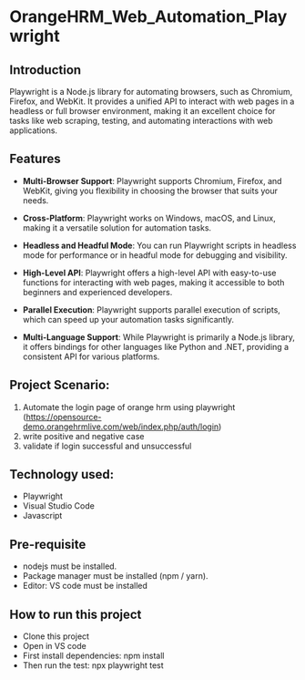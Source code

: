 # OrangeHRM_Web_Automation_Playwright

## Introduction
Playwright is a Node.js library for automating browsers, such as Chromium, Firefox, and WebKit. It provides a unified API to interact with web pages in a headless or full browser environment, making it an excellent choice for tasks like web scraping, testing, and automating interactions with web applications.
## Features
- **Multi-Browser Support**: Playwright supports Chromium, Firefox, and WebKit, giving you flexibility in choosing the browser that suits your needs.

- **Cross-Platform**: Playwright works on Windows, macOS, and Linux, making it a versatile solution for automation tasks.

- **Headless and Headful Mode**: You can run Playwright scripts in headless mode for performance or in headful mode for debugging and visibility.

- **High-Level API**: Playwright offers a high-level API with easy-to-use functions for interacting with web pages, making it accessible to both beginners and experienced developers.

- **Parallel Execution**: Playwright supports parallel execution of scripts, which can speed up your automation tasks significantly.

- **Multi-Language Support**: While Playwright is primarily a Node.js library, it offers bindings for other languages like Python and .NET, providing a consistent API for various platforms.

## Project Scenario:
1. Automate the login page of orange hrm using playwright (https://opensource-demo.orangehrmlive.com/web/index.php/auth/login)
2. write positive and negative case
3. validate if login successful and unsuccessful

## Technology used:
- Playwright
- Visual Studio Code
- Javascript

## Pre-requisite
- nodejs must be installed.
- Package manager must be installed (npm / yarn).
- Editor: VS code must be installed
## How to run this project
- Clone this project
- Open in VS code
- First install dependencies: npm install
- Then run the test: npx playwright test

